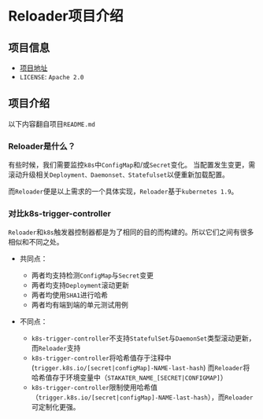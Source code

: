 # Reloader项目介绍

## 项目信息

- [项目地址](https://github.com/stakater/Reloader)
- `LICENSE`: `Apache 2.0`

## 项目介绍

以下内容翻自项目`README.md`

### Reloader是什么？

有些时候，我们需要监控`k8s`中`ConfigMap`和/或`Secret`变化。
当配置发生变更，需滚动升级相关`Deployment、Daemonset、Statefulset`以便重新加载配置。

而`Reloader`便是以上需求的一个具体实现，`Reloader`基于`kubernetes 1.9`。

### 对比k8s-trigger-controller

`Reloader`和`k8s`触发器控制器都是为了相同的目的而构建的。所以它们之间有很多相似和不同之处。

- 共同点：
  - 两者均支持检测`ConfigMap`与`Secret`变更
  - 两者均支持`Deployment`滚动更新
  - 两者均使用`SHA1`进行哈希
  - 两者均有端到端的单元测试用例

- 不同点：
  - `k8s-trigger-controller`不支持`StatefulSet`与`DaemonSet`类型滚动更新，而`Reloader`支持
  - `k8s-trigger-controller`将哈希值存于注释中(`trigger.k8s.io/[secret|configMap]-NAME-last-hash`)
而`Reloader`将哈希值存于环境变量中（`STAKATER_NAME_[SECRET|CONFIGMAP]`）
  - `k8s-trigger-controller`限制使用哈希值（`trigger.k8s.io/[secret|configMap]-NAME-last-hash`），而`Reloader`可定制化更强。

